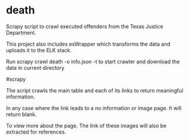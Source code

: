 # death

Scrapy script to crawl executed offenders from the Texas Justice Department. 

This project also includes esWrapper which transforms the data and uploads it to the ELK stack. 

Run scrapy crawl death -o info.json -t to start crawler and download the data in current directory


#scrapy

The script crawls the main table and each of its links to return meaningful information. 

In any case where the link leads to a no information or image page. It will return blank. 

To view more about the page. The link of these images will also be extracted for references. 

